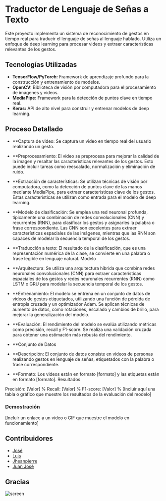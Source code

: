 # Traductor de Lenguaje de Señas a Texto

Este proyecto implementa un sistema de reconocimiento de gestos en tiempo real para traducir el lenguaje de señas al lenguaje hablado. Utiliza un enfoque de deep learning para procesar videos y extraer características relevantes de los gestos.

## Tecnologías Utilizadas
* **TensorFlow/PyTorch:** Framework de aprendizaje profundo para la construcción y entrenamiento de modelos.
* **OpenCV:** Biblioteca de visión por computadora para el procesamiento de imágenes y videos.
* **MediaPipe:** Framework para la detección de puntos clave en tiempo real.
* **Keras:** API de alto nivel para construir y entrenar modelos de deep learning.

## Proceso Detallado

* **Captura de video: Se captura un video en tiempo real del usuario realizando un gesto.
* **Preprocesamiento: El video se preprocesa para mejorar la calidad de la imagen y resaltar las características relevantes de los gestos. Esto puede incluir tareas como reescalado, normalización y eliminación de ruido.
* **Extracción de características: Se utilizan técnicas de visión por computadora, como la detección de puntos clave de las manos mediante MediaPipe, para extraer características clave de los gestos. Estas características se utilizan como entrada para el modelo de deep learning.
* **Modelo de clasificación: Se emplea una red neuronal profunda, típicamente una combinación de redes convolucionales (CNN) y recurrentes (RNN), para clasificar los gestos y asignarles la palabra o frase correspondiente. Las CNN son excelentes para extraer características espaciales de las imágenes, mientras que las RNN son capaces de modelar la secuencia temporal de los gestos.
* **Traducción a texto: El resultado de la clasificación, que es una representación numérica de la clase, se convierte en una palabra o frase legible en lenguaje natural.
Modelo

* **Arquitectura: Se utiliza una arquitectura híbrida que combina redes neuronales convolucionales (CNN) para extraer características espaciales de los gestos y redes neuronales recurrentes (RNN) como LSTM o GRU para modelar la secuencia temporal de los gestos.
* **Entrenamiento: El modelo se entrena en un conjunto de datos de videos de gestos etiquetados, utilizando una función de pérdida de entropía cruzada y un optimizador Adam. Se aplican técnicas de aumento de datos, como rotaciones, escalado y cambios de brillo, para mejorar la generalización del modelo.
* **Evaluación: El rendimiento del modelo se evalúa utilizando métricas como precisión, recall y F1-score. Se realiza una validación cruzada para obtener una estimación más robusta del rendimiento.
* **Conjunto de Datos

* **Descripción: El conjunto de datos consiste en videos de personas realizando gestos en lenguaje de señas, etiquetados con la palabra o frase correspondiente.
* **Formato: Los videos están en formato [formato] y las etiquetas están en formato [formato].
Resultados

Precisión: [Valor] %
Recall: [Valor] %
F1-score: [Valor] %
[Incluir aquí una tabla o gráfico que muestre los resultados de la evaluación del modelo]

### Demostración

[Incluir un enlace a un video o GIF que muestre el modelo en funcionamiento]


## Contribuidores

* [José](https://github.com/JoseZaravia17) 
* [Luis]()
* [Jheanpierre]()
* [Juan José](https://github.com/donniedark0-max)

## Gracias

![screen](https://64.media.tumblr.com/6ef336942b8244de073f3a1d8f4227f1/27692d7c9a9ba2cf-de/s640x960/74e032925e7da4f108880d39890897b594cf1c15.jpg)

